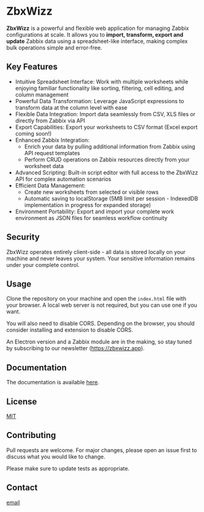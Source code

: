 # ZbxWizz

**ZbxWizz** is a powerful and flexible web application for managing Zabbix configurations at scale. It allows you to **import, transform, export and update** Zabbix data using a spreadsheet-like interface, making complex bulk operations simple and error-free.

## Key Features

- Intuitive Spreadsheet Interface: Work with multiple worksheets while enjoying familiar functionality like sorting, filtering, cell editing, and column management
- Powerful Data Transformation: Leverage JavaScript expressions to transform data at the column level with ease
- Flexible Data Integration: Import data seamlessly from CSV, XLS files or directly from Zabbix via API<!--  -->
- Export Capabilities: Export your worksheets to CSV format (Excel export coming soon!)
- Enhanced Zabbix Integration:
  - Enrich your data by pulling additional information from Zabbix using API request templates
  - Perform CRUD operations on Zabbix resources directly from your worksheet data
- Advanced Scripting: Built-in script editor with full access to the ZbxWizz API for complex automation scenarios
- Efficient Data Management:
  - Create new worksheets from selected or visible rows
  - Automatic saving to localStorage (5MB limit per session - IndexedDB implementation in progress for expanded storage)
- Environment Portability: Export and import your complete work environment as JSON files for seamless workflow continuity

## Security

ZbxWizz operates entirely client-side - all data is stored locally on your machine and never leaves your system. Your sensitive information remains under your complete control.

## Usage

Clone the repository on your machine and open the `index.html` file with your browser. A local web server is not required, but you can use one if you want.

You will also need to disable CORS. Depending on the browser, you should consider installing and extension to disable CORS.

An Electron version and a Zabbix module are in the making, so stay tuned by subscribing to our newsletter (https://zbxwizz.app).

## Documentation

The documentation is available [here](docs/documentation.md).

## License

[MIT](LICENSE.md)

## Contributing

Pull requests are welcome. For major changes, please open an issue first to discuss what you would like to change.

Please make sure to update tests as appropriate.

## Contact

[email](mailto:support@zbxwizz.app)

